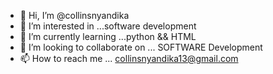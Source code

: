 - 👋 Hi, I’m @collinsnyandika
- 👀 I’m interested in ...software development
- 🌱 I’m currently learning ...python && HTML
- 💞️ I’m looking to collaborate on ... SOFTWARE Development
- 📫 How to reach me ... collinsnyandika13@gmail.com

<!---
collinsnyandika/collinsnyandika is a ✨ special ✨ repository because its `README.md` (this file) appears on your GitHub profile.
You can click the Preview link to take a look at your changes.
--->
